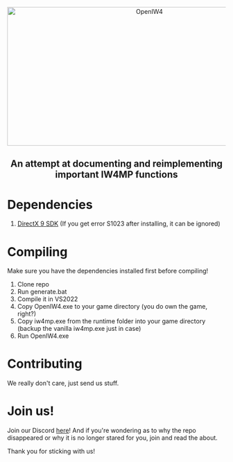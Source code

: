 <p align="center">
  <img width="640" height="320" src="/../assets/logo.png" alt="OpenIW4">
</p>

<h2 align="center"> An attempt at documenting and reimplementing important IW4MP functions </h2>

# Dependencies
1. [DirectX 9 SDK](https://www.microsoft.com/en-us/download/details.aspx?id=6812) (If you get error S1023 after installing, it can be ignored)

# Compiling
Make sure you have the dependencies installed first before compiling!
1. Clone repo
2. Run generate.bat
3. Compile it in VS2022
4. Copy OpenIW4.exe to your game directory (you do own the game, right?)
5. Copy iw4mp.exe from the runtime folder into your game directory (backup the vanilla iw4mp.exe just in case)
6. Run OpenIW4.exe

# Contributing
We really don't care, just send us stuff.

# Join us!
Join our Discord [here](https://discord.gg/f6H9Dh8kht)! And if you're wondering as to why the repo disappeared or why it is no longer stared for you, join and read the about.

Thank you for sticking with us!
